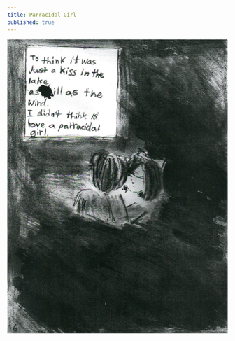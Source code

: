 ```yaml
---
title: Parracidal Girl
published: true
---
```

![image](https://raw.githubusercontent.com/LWFlouisa/uploadedfairyalt/master/pages/chapter2/chapter2/chapter2_final.png)
